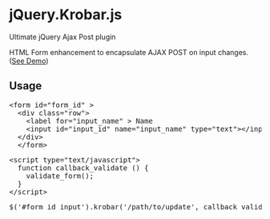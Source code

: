 jQuery.Krobar.js
================
Ultimate jQuery Ajax Post plugin

HTML Form enhancement to encapsulate AJAX POST on input changes. ([See Demo](http://roberjo.github.com/jQuery-Krobar/))

## Usage

<pre>&lt;form id="form_id" >
  &lt;div class="row">
    &lt;label for="input_name" > Name </label>
    &lt;input id="input_id" name="input_name" type="text">&lt;/input>
  &lt;/div>
  &lt;/form>
</pre>

<pre>&lt;script type="text/javascript">
  function callback_validate () {
    validate_form();
  }
&lt;/script>
</pre>

<pre>$('#form_id input').krobar('/path/to/update', callback_validate);</pre>
